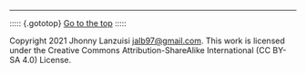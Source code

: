 ------

::::: {.gototop}
[Go to the top](#nav)
:::::

Copyright 2021 Jhonny Lanzuisi <jalb97@gmail.com>.
This work is licensed under the Creative Commons Attribution-ShareAlike
International (CC BY-SA 4.0)  License.
